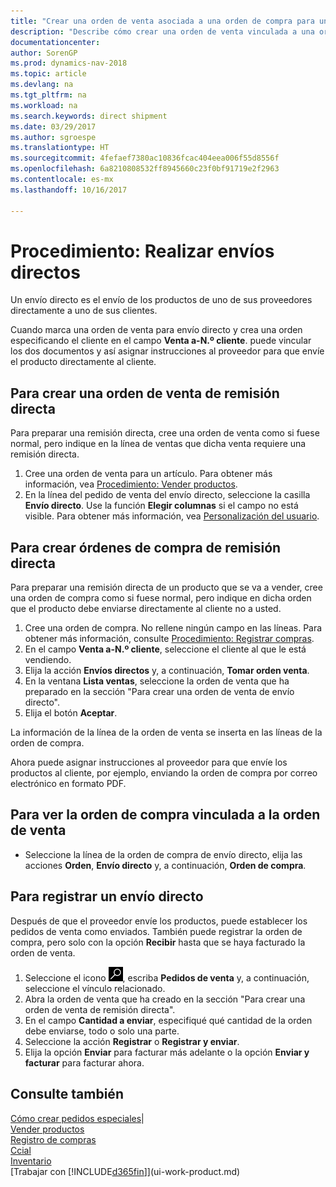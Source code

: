 ```yaml
---
title: "Crear una orden de venta asociada a una orden de compra para un envío directo"
description: "Describe cómo crear una orden de venta vinculada a una orden de compra para habilitar el envío directo del proveedor al cliente."
documentationcenter: 
author: SorenGP
ms.prod: dynamics-nav-2018
ms.topic: article
ms.devlang: na
ms.tgt_pltfrm: na
ms.workload: na
ms.search.keywords: direct shipment
ms.date: 03/29/2017
ms.author: sgroespe
ms.translationtype: HT
ms.sourcegitcommit: 4fefaef7380ac10836fcac404eea006f55d8556f
ms.openlocfilehash: 6a8210808532ff8945660c23f0bf91719e2f2963
ms.contentlocale: es-mx
ms.lasthandoff: 10/16/2017

---
```

# <a name="how-to-make-drop-shipments"></a>Procedimiento: Realizar envíos directos
Un envío directo es el envío de los productos de uno de sus proveedores directamente a uno de sus clientes.

Cuando marca una orden de venta para envío directo y crea una orden especificando el cliente en el campo **Venta a-N.º cliente**. puede vincular los dos documentos y así asignar instrucciones al proveedor para que envíe el producto directamente al cliente.

## <a name="to-create-a-sales-order-for-drop-shipment"></a>Para crear una orden de venta de remisión directa
Para preparar una remisión directa, cree una orden de venta como si fuese normal, pero indique en la línea de ventas que dicha venta requiere una remisión directa.

1. Cree una orden de venta para un artículo. Para obtener más información, vea [Procedimiento: Vender productos](sales-how-sell-products.md).
2. En la línea del pedido de venta del envío directo, seleccione la casilla **Envío directo**. Use la función **Elegir columnas** si el campo no está visible. Para obtener más información, vea [Personalización del usuario](ui-user-personalization.md).

## <a name="to-create-the-purchase-order-for-drop-shipment"></a>Para crear órdenes de compra de remisión directa
Para preparar una remisión directa de un producto que se va a vender, cree una orden de compra como si fuese normal, pero indique en dicha orden que el producto debe enviarse directamente al cliente no a usted.

1. Cree una orden de compra. No rellene ningún campo en las líneas. Para obtener más información, consulte [Procedimiento: Registrar compras](purchasing-how-record-purchases.md).
2. En el campo **Venta a-N.º cliente**, seleccione el cliente al que le está vendiendo.
3. Elija la acción **Envíos directos** y, a continuación, **Tomar orden venta**.
4. En la ventana **Lista ventas**, seleccione la orden de venta que ha preparado en la sección "Para crear una orden de venta de envío directo".
5. Elija el botón **Aceptar**.

La información de la línea de la orden de venta se inserta en las líneas de la orden de compra.

Ahora puede asignar instrucciones al proveedor para que envíe los productos al cliente, por ejemplo, enviando la orden de compra por correo electrónico en formato PDF.     

## <a name="to-view-the-linked-purchase-order-from-the-sales-order"></a>Para ver la orden de compra vinculada a la orden de venta
* Seleccione la línea de la orden de compra de envío directo, elija las acciones **Orden**, **Envío directo** y, a continuación, **Orden de compra**.

## <a name="to-post-a-drop-shipment"></a>Para registrar un envío directo
Después de que el proveedor envíe los productos, puede establecer los pedidos de venta como enviados. También puede registrar la orden de compra, pero solo con la opción **Recibir** hasta que se haya facturado la orden de venta.

1. Seleccione el icono ![Buscar página o informe](media/ui-search/search_small.png "icono Buscar página o informe"), escriba **Pedidos de venta** y, a continuación, seleccione el vínculo relacionado.
2. Abra la orden de venta que ha creado en la sección "Para crear una orden de venta de remisión directa".
3. En el campo **Cantidad a enviar**, especifiqué qué cantidad de la orden debe enviarse, todo o solo una parte.
4. Seleccione la acción **Registrar** o **Registrar y enviar**.
5. Elija la opción **Enviar** para facturar más adelante o la opción **Enviar y facturar** para facturar ahora.

## <a name="see-also"></a>Consulte también
[Cómo crear pedidos especiales](sales-how-to-create-special-orders.md)|  
[Vender productos](sales-how-sell-products.md)  
[Registro de compras](purchasing-how-record-purchases.md)  
[Ccial](sales-manage-sales.md)  
[Inventario](inventory-manage-inventory.md)  
[Trabajar con [!INCLUDE[d365fin](includes/d365fin_md.md)]](ui-work-product.md)

